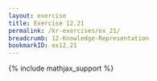 ```yaml
---
layout: exercise
title: Exercise 12.21
permalink: /kr-exercises/ex_21/
breadcrumb: 12-Knowledge-Representation
bookmarkID: ex12.21
---
```


{% include mathjax_support %}
